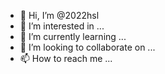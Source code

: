 - 👋 Hi, I’m @2022hsl
- 👀 I’m interested in ...
- 🌱 I’m currently learning ...
- 💞️ I’m looking to collaborate on ...
- 📫 How to reach me ...

<!---
2022hsl/2022hsl is a ✨ special ✨ repository because its `README.md` (this file) appears on your GitHub profile.
You can click the Preview link to take a look at your changes.
--->
